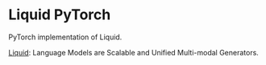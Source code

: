 # Liquid PyTorch

PyTorch implementation of Liquid.

[Liquid](https://arxiv.org/abs/2412.04332): Language Models are Scalable and Unified Multi-modal Generators.
